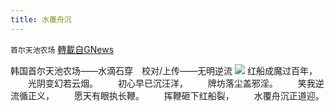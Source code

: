 ```yaml
---
title: 水覆舟沉
---
```

`首尔天池农场` [轉載自GNews](https://gnews.org/zh-hans/1615955/)

韩国首尔天池农场——水滴石穿　校对/上传——无明逆流
![](https://assets.gnews.org/wp-content/uploads/2021/10/9a66ca89-5c74-4f14-bb14-04e6b3b85e15-1.jpg)
红船成魔过百年，
　　光阴变幻若云烟。
　　初心早已沉汪洋，
　　牌坊落尘盖邪淫。
　　笑我逆流循正义，
　　愿天有眼执长鞭。
　　挥鞭砸下红船裂，
　　水覆舟沉正道迎。
